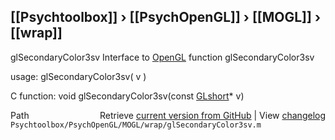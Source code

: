 ## [[Psychtoolbox]] &#8250; [[PsychOpenGL]] &#8250; [[MOGL]] &#8250; [[wrap]]

glSecondaryColor3sv  Interface to [OpenGL](OpenGL) function glSecondaryColor3sv  
  
usage:  glSecondaryColor3sv( v )  
  
C function:  void glSecondaryColor3sv(const [GLshort](GLshort)\* v)  




<div class="code_header" style="text-align:right;">
  <span style="float:left;">Path&nbsp;&nbsp;</span> <span class="counter">Retrieve <a href=
  "https://raw.github.com/Psychtoolbox-3/Psychtoolbox-3/beta/Psychtoolbox/PsychOpenGL/MOGL/wrap/glSecondaryColor3sv.m">current version from GitHub</a> | View <a href=
  "https://github.com/Psychtoolbox-3/Psychtoolbox-3/commits/beta/Psychtoolbox/PsychOpenGL/MOGL/wrap/glSecondaryColor3sv.m">changelog</a></span>
</div>
<div class="code">
  <code>Psychtoolbox/PsychOpenGL/MOGL/wrap/glSecondaryColor3sv.m</code>
</div>

